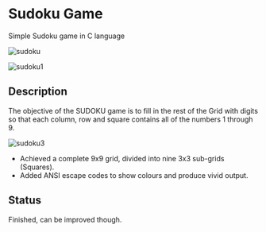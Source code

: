 # Sudoku Game

Simple Sudoku game in C language

![sudoku](https://user-images.githubusercontent.com/30548906/37729518-30b47e9a-2d63-11e8-84c2-7ca25838f2f5.png)


![sudoku1](https://user-images.githubusercontent.com/30548906/37729517-30865d62-2d63-11e8-9d51-31edef412df6.png)

## Description

The objective of the SUDOKU game is to fill in the rest of the Grid with digits so that each column, row and square contains all of the numbers 1 through 9.

![sudoku3](https://user-images.githubusercontent.com/30548906/37729511-300d7ece-2d63-11e8-9b2e-dd972d53ac9e.png)

* Achieved a complete 9x9 grid, divided into nine 3x3 sub-grids (Squares).
* Added ANSI escape codes to show colours and produce vivid output.

## Status

Finished, can be improved though.
